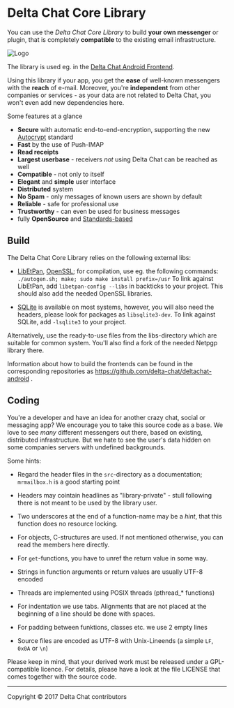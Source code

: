 Delta Chat Core Library
================================================================================

You can use the _Delta Chat Core Library_ to build **your own messenger** or
plugin, that is completely **compatible** to the existing email infrastructure.

![Logo](https://delta.chat/assets/features/start-img4.png)

The library is used eg. in the [Delta Chat Android Frontend](https://github.com/delta-chat/deltachat-android).

Using this library if your app, you get the **ease** of well-known messengers
with the **reach** of e-mail. Moreover, you're **independent** from other companies or
services - as your data are not related to Delta Chat, you won't even add new
dependencies here.

Some features at a glance

- **Secure** with automatic end-to-end-encryption, supporting the new
  [Autocrypt](https://autocrypt.readthedocs.io/en/latest/) standard
- **Fast** by the use of Push-IMAP
- **Read receipts**
- **Largest userbase** - receivers _not_ using Delta Chat can be reached as well
- **Compatible** - not only to itself
- **Elegant** and **simple** user interface
- **Distributed** system
- **No Spam** - only messages of known users are shown by default
- **Reliable** - safe for professional use
- **Trustworthy** - can even be used for business messages
- fully **OpenSource** and [Standards-based](https://delta.chat/en/standards)

Build
--------------------------------------------------------------------------------

The Delta Chat Core Library relies on the following external libs:

- [LibEtPan](https://github.com/dinhviethoa/libetpan), [OpenSSL](https://www.openssl.org/); for
  compilation, use eg. the following commands: `./autogen.sh; make;
  sudo make install prefix=/usr`
  To link against LibEtPan, add `libetpan-config --libs` in backticks to your
  project. This should also add the needed OpenSSL libraries.

- [SQLite](http://sqlite.org/) is available on most systems, however, you
  will also need the headers, please look for packages as `libsqlite3-dev`.
  To link against SQLite, add `-lsqlite3` to your project.

Alternatively, use the ready-to-use files from the libs-directory which are
suitable for common system.  You'll also find a fork of the needed Netpgp
library there.

Information about how to build the frontends can be found in the corresponding
repositories as https://github.com/delta-chat/deltachat-android .


Coding
--------------------------------------------------------------------------------

You're a developer and have an idea for another crazy chat, social or messaging
app?  We encourage you to take this source code as a base.  We love to see
_many_ different messengers out there, based on existing, distributed
infrastructure.  But we hate to see the user's data hidden on some companies
servers with undefined backgrounds.

Some hints:

- Regard the header files in the `src`-directory as a documentation;
  `mrmailbox.h` is a good starting point

- Headers may cointain headlines as "library-private" - stull following there
  is not meant to be used by the library user.

- Two underscores at the end of a function-name may be a _hint_, that this
  function does no resource locking.

- For objects, C-structures are used.  If not mentioned otherwise, you can
  read the members here directly.

- For `get`-functions, you have to unref the return value in some way.

- Strings in function arguments or return values are usually UTF-8 encoded

- Threads are implemented using POSIX threads (pthread_* functions)

- For indentation we use tabs.  Alignments that are not placed at the beginning
  of a line should be done with spaces.

- For padding between funktions, classes etc. we use 2 empty lines

- Source files are encoded as UTF-8 with Unix-Lineends (a simple `LF`, `0x0A` or
  `\n`)

Please keep in mind, that your derived work must be released under a
GPL-compatible licence.  For details, please have a look at the file LICENSE
that comes together with the source code.

---

Copyright © 2017 Delta Chat contributors
